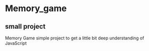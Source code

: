 # Memory_game
## small project
Memory Game simple project to get a little bit deep understanding of JavaScript
